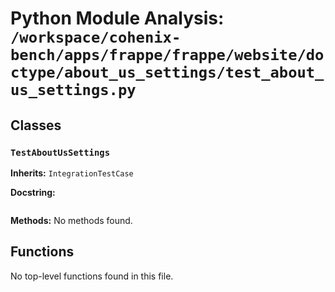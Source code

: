 # Python Module Analysis: `/workspace/cohenix-bench/apps/frappe/frappe/website/doctype/about_us_settings/test_about_us_settings.py`

## Classes

### `TestAboutUsSettings`
**Inherits:** `IntegrationTestCase`


**Docstring:**
```

```

**Methods:**
No methods found.




## Functions

No top-level functions found in this file.
